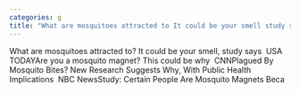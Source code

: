 ```yaml
---
categories: g
title: "What are mosquitoes attracted to It could be your smell study says  USA TODAY"
---
```

What are mosquitoes attracted to? It could be your smell, study says&nbsp;&nbsp;USA TODAYAre you a mosquito magnet? This could be why&nbsp;&nbsp;CNNPlagued By Mosquito Bites? New Research Suggests Why, With Public Health Implications&nbsp;&nbsp;NBC NewsStudy: Certain People Are Mosquito Magnets Beca